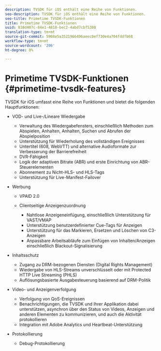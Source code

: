 ```yaml
---
description: TVSDK für iOS enthält eine Reihe von Funktionen.
seo-description: TVSDK für iOS enthält eine Reihe von Funktionen.
seo-title: Primetime TVSDK-Funktionen
title: Primetime TVSDK-Funktionen
uuid: 838d407c-84e1-4818-bec2-4abd7cbf5308
translation-type: tm+mt
source-git-commit: 5908e5a3521966496aeec0ef730e4a704fddfb68
workflow-type: tm+mt
source-wordcount: '206'
ht-degree: 0%

---
```



# Primetime TVSDK-Funktionen {#primetime-tvsdk-features}

TVSDK für iOS umfasst eine Reihe von Funktionen und bietet die folgenden Hauptfunktionen:

* VOD- und Live-/Lineare Wiedergabe

   * Verwaltung des Wiedergabefensters, einschließlich Methoden zum Abspielen, Anhalten, Anhalten, Suchen und Abrufen der Abspielposition
   * Unterstützung für Wiederholung des vollständigen Ereignisses
   * Untertitel (608, WebVTT) und alternative Audioformate zur Verbesserung der Barrierefreiheit
   * DVR-Fähigkeit
   * Logik der adaptiven Bitrate (ABR) und erste Einrichtung von ABR-Steuerelementen
   * Abonnement zu Nicht-HLS- und HLS-Tags
   * Unterstützung für Live-Manifest-Failover

* Werbung

   * VPAID 2.0
   * Clientseitige Anzeigenzuordnung

      * Nahtlose Anzeigeneinfügung, einschließlich Unterstützung für VAST/VMAP
      * Unterstützung benutzerdefinierter Cue-Tags für Anzeigen
      * Unterstützung für das Markieren, Ersetzen und Löschen von C3-Anzeigen
      * Anpassbare Arbeitsabläufe zum Einfügen von Inhalten/Anzeigen einschließlich Blackout-Signalisierung

* Inhaltsschutz

   * Zugang zu DRM-bezogenen Diensten (Digital Rights Management)
   * Wiedergabe von HLS-Streams unverschlüsselt oder mit Protected HTTP Live Streaming (PHLS)
   * Auflösungsbasierte Ausgabesteuerung basierend auf DRM-Politik

* Video- und Anzeigenverfolgung

   * Verfolgung von QoS-Ereignissen
   * Benachrichtigungen, die TVSDK und Ihrer Applikation dabei unterstützen, asynchron über den Status von Videos, Anzeigen und anderen Elementen zu kommunizieren, und auch die Aktivität protokollieren
   * Integration mit Adobe Analytics und Heartbeat-Unterstützung

* Protokollierung

   * Debug-Protokollierung

